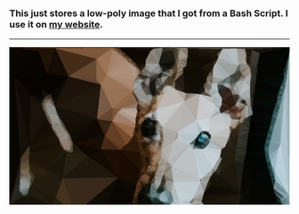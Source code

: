 ### This just stores a low-poly image that I got from a Bash Script. I use it on [my website](https://madhavmalhotra.com/full-portfolio). 
---------------------------
![low poly image](./out.jpg)
